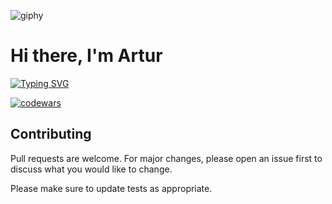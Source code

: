 ![giphy](https://user-images.githubusercontent.com/124146015/223101813-b7583a7c-384e-4f80-a4b8-526f68a9c4b7.gif)


# Hi there, I'm Artur


[![Typing SVG](https://readme-typing-svg.herokuapp.com?color=%2336BCF7&lines=Computer+science+student)](https://git.io/typing-svg)

[![codewars](https://www.codewars.com/users/ArturGalstyan96/badges/large)](https://www.codewars.com/users/username)   




## Contributing

Pull requests are welcome. For major changes, please open an issue first
to discuss what you would like to change.

Please make sure to update tests as appropriate.
